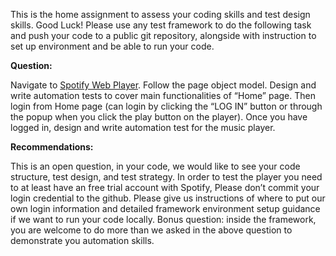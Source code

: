 This is the home assignment to assess your coding skills and test design skills. Good Luck!
Please use any test framework to do the following task and push your code to a public git repository, alongside with instruction to set up environment and be able to run your code.

**Question:**

Navigate to [Spotify Web Player](https://open.spotify.com). Follow the page object model. Design and write automation tests to cover main functionalities of “Home” page.
Then login from Home page (can login by clicking the “LOG IN” button or through the popup when you click the play button on the player).
Once you have logged in, design and write automation test for the music player.

**Recommendations:**

This is an open question, in your code, we would like to see your code structure, test design, and test strategy.
In order to test the player you need to at least have an free trial account with Spotify, Please don’t commit your login credential to the github.
Please give us instructions of where to put our own login information and detailed framework environment setup guidance if we want to run your code locally.
Bonus question: inside the framework, you are welcome to do more than we asked in the above question to demonstrate you automation skills.

